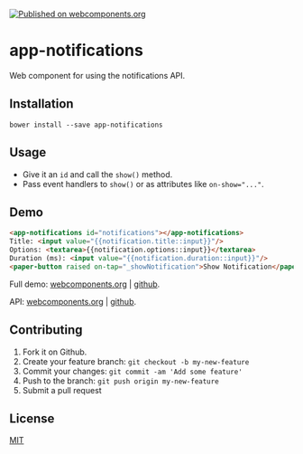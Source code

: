 [![Published on webcomponents.org](https://img.shields.io/badge/webcomponents.org-published-blue.svg)](https://www.webcomponents.org/element/jifalops/app-notifications)

# app-notifications
Web component for using the notifications API.

## Installation
```
bower install --save app-notifications
```

## Usage
* Give it an `id` and call the `show()` method.
* Pass event handlers to `show()` or as attributes like `on-show="..."`.

## Demo
<!--
```
<custom-element-demo>
  <template is="dom-bind">
    <script src="../webcomponentsjs/webcomponents-lite.js"></script>
    <link rel="import" href="app-notifications.html">
    <next-code-block></next-code-block>   
  </template>
</custom-element-demo>
```
-->

```html
<app-notifications id="notifications"></app-notifications>
Title: <input value="{{notification.title::input}}"/>
Options: <textarea>{{notification.options::input}}</textarea>
Duration (ms): <input value="{{notification.duration::input}}"/>
<paper-button raised on-tap="_showNotification">Show Notification</paper-button>
```

Full demo:
[webcomponents.org](https://www.webcomponents.org/element/jifalops/app-notifications/demo/demo/index.html)
| [github](https://jifalops.github.io/app-notifications/components/app-notifications/demo/).

API: [webcomponents.org](https://www.webcomponents.org/element/jifalops/app-notifications/app-notifications)
| [github](https://jifalops.github.io/app-notifications).

## Contributing

1. Fork it on Github.
2. Create your feature branch: `git checkout -b my-new-feature`
3. Commit your changes: `git commit -am 'Add some feature'`
4. Push to the branch: `git push origin my-new-feature`
5. Submit a pull request

## License

[MIT](https://opensource.org/licenses/MIT)
